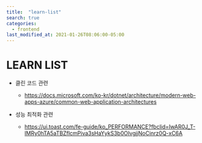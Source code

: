 ```yaml
---
title:  "learn-list"
search: true
categories: 
  - frontend
last_modified_at: 2021-01-26T08:06:00-05:00
---
```


# LEARN LIST

* 클린 코드 관련
  * https://docs.microsoft.com/ko-kr/dotnet/architecture/modern-web-apps-azure/common-web-application-architectures



* 성능 최적화 관련
  * https://ui.toast.com/fe-guide/ko_PERFORMANCE?fbclid=IwAR0J_T-IMRy0hTA5aTBZflcmPiva3sHaYykS3b0OIvgjjNoCinrz0Q-xC6A